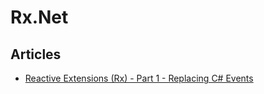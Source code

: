 # Rx.Net

## Articles
- [Reactive Extensions (Rx) - Part 1 - Replacing C# Events](https://rehansaeed.com/reactive-extensions-part1-replacing-events/)